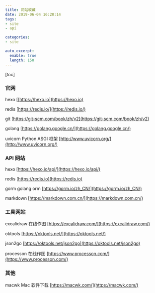 ```yaml
---
title: 网站收藏
date: 2019-06-04 16:20:14
tags:
- site
- api

categories:
- site

auto_excerpt:
  enable: true
  length: 150
---
```


[toc]

### 官网

hexo  [[https://hexo.io](https://hexo.io)

redis [https://redis.io/](https://redis.io/)

git [https://git-scm.com/book/zh/v2](https://git-scm.com/book/zh/v2)

golang [https://golang.google.cn/](https://golang.google.cn/)

uvicorn Python ASGI 框架  [http://www.uvicorn.org/](http://www.uvicorn.org/)

### API 网站

hexo [https://hexo.io/api/](https://hexo.io/api/)

redis [https://redis.io](https://redis.io)

gorm golang orm  [https://gorm.io/zh_CN/](https://gorm.io/zh_CN/)

markdown [https://markdown.com.cn/](https://markdown.com.cn/)



### 工具网站

excalidraw 在线作图 [https://excalidraw.com/](https://excalidraw.com/)

oktools [https://oktools.net/](https://oktools.net/)

json2go  [https://oktools.net/json2go](https://oktools.net/json2go)

processon 在线作图 [https://www.processon.com/](https://www.processon.com/)



### 其他

macwk Mac 软件下载 [https://macwk.com/](https://macwk.com/)


